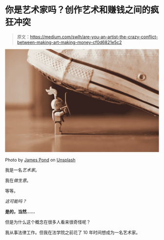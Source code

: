 # 你是艺术家吗？创作艺术和赚钱之间的疯狂冲突

> 原文：<https://medium.com/swlh/are-you-an-artist-the-crazy-conflict-between-making-art-making-money-cf0d6821e5c2>

![](img/8c5b2f2158deed59129f47ca35e4f246.png)

Photo by [James Pond](https://unsplash.com/photos/HUiSySuofY0?utm_source=unsplash&utm_medium=referral&utm_content=creditCopyText) on [Unsplash](https://unsplash.com/?utm_source=unsplash&utm_medium=referral&utm_content=creditCopyText)

我是一名*艺术家*。

我在*做生意*。

等等。

*这可能吗？*

**是的，当然……**

但是为什么这个概念在很多人看来很奇怪呢？

我从事法律工作。但我在法学院之前花了 10 年时间想成为一名艺术家。